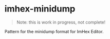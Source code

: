 # imhex-minidump

> Note: this is work in progress, not complete!

Pattern for the minidump format for ImHex Editor.
